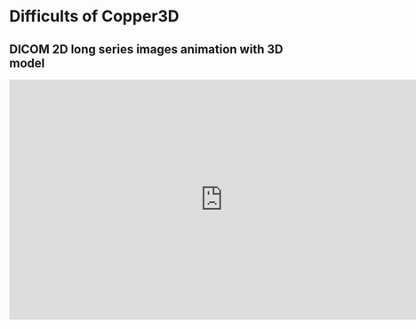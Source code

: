 # Difficults of Copper3D

## DICOM 2D long series images animation with 3D model

<iframe width="768" height="432" src="https://miro.com/app/live-embed/uXjVMvcxffI=/?moveToViewport=1917,607,1627,815&embedId=719602225274" frameborder="0" scrolling="no" allow="fullscreen; clipboard-read; clipboard-write" allowfullscreen></iframe>